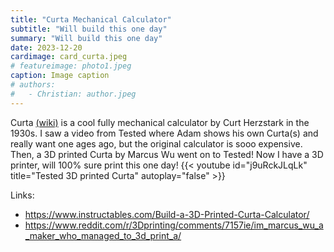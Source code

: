 ```yaml
---
title: "Curta Mechanical Calculator"
subtitle: "Will build this one day"
summary: "Will build this one day"
date: 2023-12-20
cardimage: card_curta.jpeg
# featureimage: photo1.jpeg
caption: Image caption
# authors:
#   - Christian: author.jpeg
---
```


Curta [(wiki)](https://en.wikipedia.org/wiki/Curta) is a cool fully mechanical calculator by Curt Herzstark in the 1930s. I saw a video from Tested where Adam shows his own Curta(s) and really want one ages ago, but the original calculator is sooo expensive. Then, a 3D printed Curta by Marcus Wu went on to Tested! Now I have a 3D printer, will 100% sure print this one day!
{{< youtube id="j9uRckJLqLk" title="Tested 3D printed Curta" autoplay="false" >}}

Links:
- https://www.instructables.com/Build-a-3D-Printed-Curta-Calculator/
- https://www.reddit.com/r/3Dprinting/comments/7157ie/im_marcus_wu_a_maker_who_managed_to_3d_print_a/